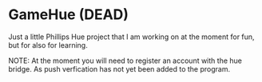 # GameHue (DEAD)
Just a little Phillips Hue project that I am working on at the moment for fun, but for also for learning.

NOTE: At the moment you will need to register an account with the hue bridge. As push verfication has not yet been added to the program.
